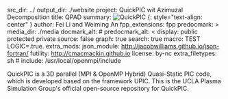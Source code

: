 src_dir: ../
output_dir: ./website
project: QuickPIC wit Azimuzal Decomposition
title: QPAD
summary: ![QuickPIC](|media|/quickpic_logo.png)
         {: style="text-align: center" }
author: Fei Li and Weiming An
fpp_extensions: fpp
predocmark: >
media_dir: ./media
docmark_alt: #
predocmark_alt: <
display: public
         protected
         private
source: false
graph: true
search: true
macro: TEST
       LOGIC=.true.
extra_mods: json_module: http://jacobwilliams.github.io/json-fortran/
            futility: http://cmacmackin.github.io
license: by-nc
extra_filetypes: sh #
include: /usr/local/openmpi/include

QuickPIC is a 3D parallel (MPI & OpenMP Hybrid) Quasi-Static PIC code, which is developed based on the framework UPIC. This is the UCLA Plasma Simulation Group's official open-source repository for QuickPIC.
